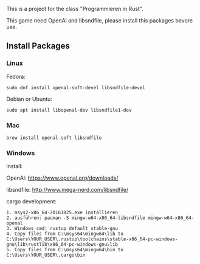 This is a project for the class "Programmieren in Rust".

This game need OpenAl and libsndfile, please install this packages bevore use.

## Install Packages

### Linux

Fedora:

```
sudo dnf install openal-soft-devel libsndfile-devel
```

Debian or Ubuntu:

```
sudo apt install libopenal-dev libsndfile1-dev
```

### Mac

```
brew install openal-soft libsndfile
```

### Windows

install:

OpenAl: https://www.openal.org/downloads/

libsndfile: http://www.mega-nerd.com/libsndfile/



cargo development:

```
1. msys2-x86_64-20161025.exe installieren
2. ausführen: pacman -S mingw-w64-x86_64-libsndfile mingw-w64-x86_64-openal
3. Windows cmd: rustup default stable-gnu
4. Copy files from C:\msys64\mingw64\lib to C:\Users\YOUR_USER\.rustup\toolchains\stable-x86_64-pc-windows-gnu\lib\rustlib\x86_64-pc-windows-gnu\lib
5. Copy files from C:\msys64\mingw64\bin to C:\Users\YOUR_USER\.cargo\bin
```
